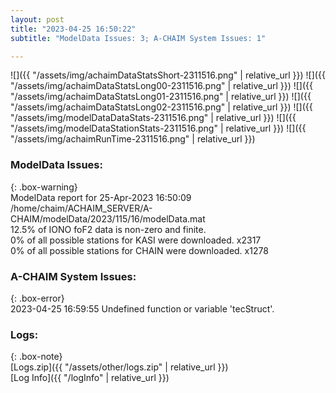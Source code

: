 ```yaml
---
layout: post
title: "2023-04-25 16:50:22"
subtitle: "ModelData Issues: 3; A-CHAIM System Issues: 1"

---
```


![]({{ "/assets/img/achaimDataStatsShort-2311516.png" | relative_url }})
![]({{ "/assets/img/achaimDataStatsLong00-2311516.png" | relative_url }})
![]({{ "/assets/img/achaimDataStatsLong01-2311516.png" | relative_url }})
![]({{ "/assets/img/achaimDataStatsLong02-2311516.png" | relative_url }})
![]({{ "/assets/img/modelDataDataStats-2311516.png" | relative_url }})
![]({{ "/assets/img/modelDataStationStats-2311516.png" | relative_url }})
![]({{ "/assets/img/achaimRunTime-2311516.png" | relative_url }})


### ModelData Issues:  
  
{: .box-warning}  
 ModelData report for 25-Apr-2023 16:50:09   
 /home/chaim/ACHAIM_SERVER/A-CHAIM/modelData/2023/115/16/modelData.mat   
 12.5% of IONO foF2 data is non-zero and finite.   
 0% of all possible stations for KASI were downloaded. x2317   
 0% of all possible stations for CHAIN were downloaded. x1278   
  
### A-CHAIM System Issues:  
  
{: .box-error}  
2023-04-25 16:59:55 Undefined function or variable 'tecStruct'.  

### Logs:  
  
{: .box-note}  
[Logs.zip]({{ "/assets/other/logs.zip" | relative_url }})  
[Log Info]({{ "/logInfo" | relative_url }})  
